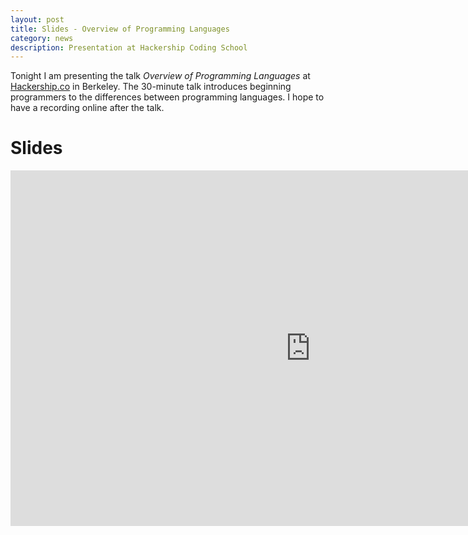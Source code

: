 ```yaml
---
layout: post
title: Slides - Overview of Programming Languages
category: news
description: Presentation at Hackership Coding School
---
```


Tonight I am presenting the talk *Overview of Programming Languages* at [Hackership.co](http://hackership.co) in Berkeley. The 30-minute talk introduces beginning programmers to the differences between programming languages. I hope to have a recording online after the talk.

# Slides

<iframe src="https://docs.google.com/presentation/d/1LA0zqMR2UswuU67qyySb8MonSqHn_bNMtQqSjntES1w/embed?start=false&loop=false&delayms=3000" frameborder="0" width="960" height="569" allowfullscreen="true" mozallowfullscreen="true" webkitallowfullscreen="true"></iframe>


